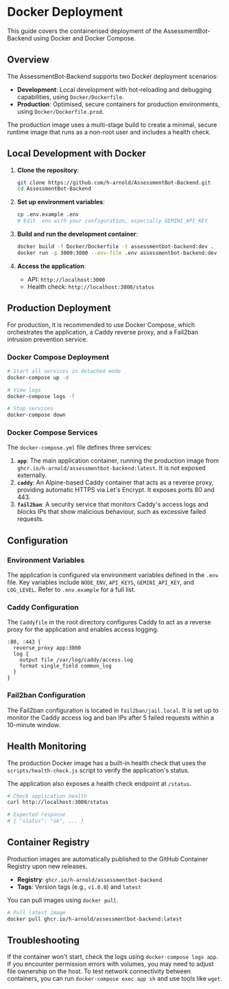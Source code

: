 # Docker Deployment

This guide covers the containerised deployment of the AssessmentBot-Backend using Docker and Docker Compose.

## Overview

The AssessmentBot-Backend supports two Docker deployment scenarios:

- **Development**: Local development with hot-reloading and debugging capabilities, using `Docker/Dockerfile`.
- **Production**: Optimised, secure containers for production environments, using `Docker/Dockerfile.prod`.

The production image uses a multi-stage build to create a minimal, secure runtime image that runs as a non-root user and includes a health check.

## Local Development with Docker

1.  **Clone the repository**:

    ```bash
    git clone https://github.com/h-arnold/AssessmentBot-Backend.git
    cd AssessmentBot-Backend
    ```

2.  **Set up environment variables**:

    ```bash
    cp .env.example .env
    # Edit .env with your configuration, especially GEMINI_API_KEY
    ```

3.  **Build and run the development container**:

    ```bash
    docker build -f Docker/Dockerfile -t assessmentbot-backend:dev .
    docker run -p 3000:3000 --env-file .env assessmentbot-backend:dev
    ```

4.  **Access the application**:
    - API: `http://localhost:3000`
    - Health check: `http://localhost:3000/status`

## Production Deployment

For production, it is recommended to use Docker Compose, which orchestrates the application, a Caddy reverse proxy, and a Fail2ban intrusion prevention service.

### Docker Compose Deployment

```bash
# Start all services in detached mode
docker-compose up -d

# View logs
docker-compose logs -f

# Stop services
docker-compose down
```

### Docker Compose Services

The `docker-compose.yml` file defines three services:

1.  **`app`**: The main application container, running the production image from `ghcr.io/h-arnold/assessmentbot-backend:latest`. It is not exposed externally.
2.  **`caddy`**: An Alpine-based Caddy container that acts as a reverse proxy, providing automatic HTTPS via Let's Encrypt. It exposes ports 80 and 443.
3.  **`fail2ban`**: A security service that monitors Caddy's access logs and blocks IPs that show malicious behaviour, such as excessive failed requests.

## Configuration

### Environment Variables

The application is configured via environment variables defined in the `.env` file. Key variables include `NODE_ENV`, `API_KEYS`, `GEMINI_API_KEY`, and `LOG_LEVEL`. Refer to `.env.example` for a full list.

### Caddy Configuration

The `Caddyfile` in the root directory configures Caddy to act as a reverse proxy for the application and enables access logging.

```
:80, :443 {
  reverse_proxy app:3000
  log {
    output file /var/log/caddy/access.log
    format single_field common_log
  }
}
```

### Fail2ban Configuration

The Fail2ban configuration is located in `fail2ban/jail.local`. It is set up to monitor the Caddy access log and ban IPs after 5 failed requests within a 10-minute window.

## Health Monitoring

The production Docker image has a built-in health check that uses the `scripts/health-check.js` script to verify the application's status.

The application also exposes a health check endpoint at `/status`.

```bash
# Check application health
curl http://localhost:3000/status

# Expected response
# { "status": "ok", ... }
```

## Container Registry

Production images are automatically published to the GitHub Container Registry upon new releases.

- **Registry**: `ghcr.io/h-arnold/assessmentbot-backend`
- **Tags**: Version tags (e.g., `v1.0.0`) and `latest`

You can pull images using `docker pull`.

```bash
# Pull latest image
docker pull ghcr.io/h-arnold/assessmentbot-backend:latest
```

## Troubleshooting

If the container won't start, check the logs using `docker-compose logs app`. If you encounter permission errors with volumes, you may need to adjust file ownership on the host. To test network connectivity between containers, you can run `docker-compose exec app sh` and use tools like `wget`.
